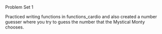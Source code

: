 Problem Set 1 

Practiced writing functions in functions_cardio and also created a number guesser where you try to guess the number that the Mystical Monty chooses. 